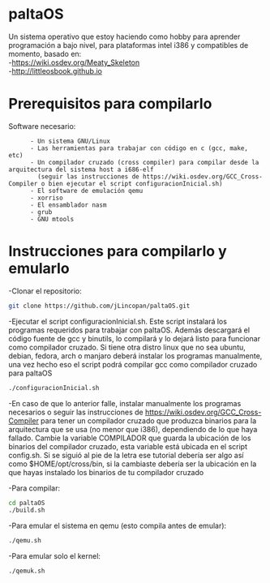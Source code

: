 # paltaOS
Un sistema operativo que estoy haciendo como hobby para aprender programación a bajo nivel, para plataformas intel i386 y compatibles de momento, basado en: \
-https://wiki.osdev.org/Meaty_Skeleton \
-http://littleosbook.github.io

# Prerequisitos para compilarlo
Software necesario:

          - Un sistema GNU/Linux
          - Las herramientas para trabajar con código en c (gcc, make, etc)
          - Un compilador cruzado (cross compiler) para compilar desde la arquitectura del sistema host a i686-elf 
            (seguir las instrucciones de https://wiki.osdev.org/GCC_Cross-Compiler o bien ejecutar el script configuracionInicial.sh)
          - El software de emulación qemu
          - xorriso
          - El ensamblador nasm
          - grub
          - GNU mtools
          
# Instrucciones para compilarlo y emularlo


-Clonar el repositorio:
```bash
git clone https://github.com/jLincopan/paltaOS.git
```

-Ejecutar el script configuracionInicial.sh. Este script instalará los programas requeridos para trabajar con paltaOS. Además descargará el código fuente de gcc y binutils, lo compilará y lo dejará listo para funcionar como compilador cruzado. Si tiene otra distro linux que no sea ubuntu, debian, fedora, arch o manjaro deberá instalar los programas manualmente, una vez hecho eso el script podrá compilar gcc como compilador cruzado para paltaOS

```bash
./configuracionInicial.sh
```

-En caso de que lo anterior falle, instalar manualmente los programas necesarios o seguir las instrucciones de https://wiki.osdev.org/GCC_Cross-Compiler para tener un compilador cruzado que produzca binarios
 para la arquitectura que se usa (no menor que i386), dependiendo de lo que haya fallado.
 Cambie la variable COMPILADOR que guarda la ubicación de los binarios del compilador cruzado, esta variable está ubicada en el script config.sh. Si se siguió al pie de la letra ese tutorial debería ser algo así como $HOME/opt/cross/bin, si la cambiaste debería ser la ubicación en la que hayas instalado los binarios de tu compilador cruzado
 
-Para compilar:
```bash
cd paltaOS
./build.sh
```
-Para emular el sistema en qemu (esto compila antes de emular):
```bash
./qemu.sh
```
-Para emular solo el kernel:
```bash
./qemuk.sh
```